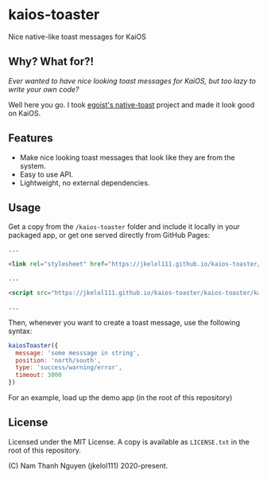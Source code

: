 # kaios-toaster
Nice native-like toast messages for KaiOS

## Why? What for?!

*Ever wanted to have nice looking toast messages for KaiOS, but too lazy to write your own code?*

Well here you go. I took [egoist's native-toast](https://github.com/egoist/native-toast) project and made it look good on KaiOS.

## Features
- Make nice looking toast messages that look like they are from the system.
- Easy to use API.
- Lightweight, no external dependencies.

## Usage

Get a copy from the `/kaios-toaster` folder and include it locally in your packaged app, or get one served directly from GitHub Pages:

```html
...

<link rel="stylesheet" href="https://jkelol111.github.io/kaios-toaster/kaios-toaster/kaios-toaster.css">

...

<script src="https://jkelol111.github.io/kaios-toaster/kaios-toaster/kaios-toaster.js"></script>

...
```

Then, whenever you want to create a toast message, use the following syntax:

```js
kaiosToaster({
  message: 'some messsage in string',
  position: 'north/south',
  type: 'success/warning/error',
  timeout: 3000
})
```

For an example, load up the demo app (in the root of this repository)

## License
Licensed under the MIT License. A copy is available as `LICENSE.txt` in the root of this repository.

(C) Nam Thanh Nguyen (jkelol111) 2020-present.
